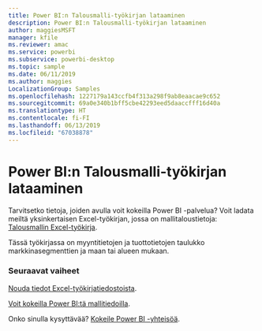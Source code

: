 ```yaml
---
title: Power BI:n Talousmalli-työkirjan lataaminen
description: Power BI:n Talousmalli-työkirjan lataaminen
author: maggiesMSFT
manager: kfile
ms.reviewer: amac
ms.service: powerbi
ms.subservice: powerbi-desktop
ms.topic: sample
ms.date: 06/11/2019
ms.author: maggies
LocalizationGroup: Samples
ms.openlocfilehash: 1227179a143ccfb4f313a298f9ab8eaacae9c652
ms.sourcegitcommit: 69a0e340b1bff5cbe42293eed5daaccfff16d40a
ms.translationtype: HT
ms.contentlocale: fi-FI
ms.lasthandoff: 06/13/2019
ms.locfileid: "67038878"
---
```

# <a name="download-the-financial-sample-workbook-for-power-bi"></a>Power BI:n Talousmalli-työkirjan lataaminen
Tarvitsetko tietoja, joiden avulla voit kokeilla Power BI -palvelua? Voit ladata meiltä yksinkertaisen Excel-työkirjan, jossa on mallitaloustietoja: [Talousmallin Excel-työkirja](http://go.microsoft.com/fwlink/?LinkID=521962).

Tässä työkirjassa on myyntitietojen ja tuottotietojen taulukko markkinasegmenttien ja maan tai alueen mukaan.

### <a name="next-steps"></a>Seuraavat vaiheet
[Nouda tiedot Excel-työkirjatiedostoista](service-excel-workbook-files.md).

[Voit kokeilla Power BI:tä mallitiedoilla](sample-datasets.md).

Onko sinulla kysyttävää? [Kokeile Power BI -yhteisöä](http://community.powerbi.com/).

